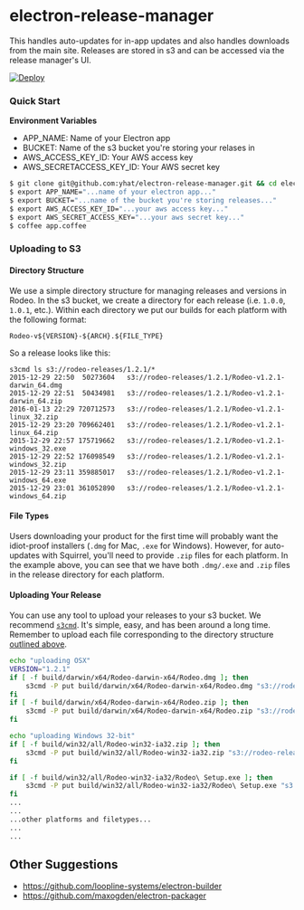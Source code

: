 # electron-release-manager
This handles auto-updates for in-app updates and also handles downloads from 
the main site. Releases are stored in s3 and can be accessed via the release
manager's UI.

[![Deploy](https://www.herokucdn.com/deploy/button.svg)](https://heroku.com/deploy)


### Quick Start

__Environment Variables__

- APP_NAME: Name of your Electron app
- BUCKET: Name of the s3 bucket you're storing your relases in
- AWS_ACCESS_KEY_ID: Your AWS access key
- AWS_SECRETACCESS_KEY_ID: Your AWS secret key

```bash
$ git clone git@github.com:yhat/electron-release-manager.git && cd electron-release-manager
$ export APP_NAME="...name of your electron app..."
$ export BUCKET="...name of the bucket you're storing releases..."
$ export AWS_ACCESS_KEY_ID="...your aws access key..."
$ export AWS_SECRET_ACCESS_KEY="...your aws secret key..."
$ coffee app.coffee
```


### Uploading to S3

#### Directory Structure
We use a simple directory structure for managing releases and versions in Rodeo.
In the s3 bucket, we create a directory for each release (i.e. `1.0.0`, `1.0.1`, etc.).
Within each directory we put our builds for each platform with the following format:

```
Rodeo-v${VERSION}-${ARCH}.${FILE_TYPE}
```

So a release looks like this:

```
s3cmd ls s3://rodeo-releases/1.2.1/*
2015-12-29 22:50  50273604   s3://rodeo-releases/1.2.1/Rodeo-v1.2.1-darwin_64.dmg
2015-12-29 22:51  50434981   s3://rodeo-releases/1.2.1/Rodeo-v1.2.1-darwin_64.zip
2016-01-13 22:29 720712573   s3://rodeo-releases/1.2.1/Rodeo-v1.2.1-linux_32.zip
2015-12-29 23:20 709662401   s3://rodeo-releases/1.2.1/Rodeo-v1.2.1-linux_64.zip
2015-12-29 22:57 175719662   s3://rodeo-releases/1.2.1/Rodeo-v1.2.1-windows_32.exe
2015-12-29 22:52 176098549   s3://rodeo-releases/1.2.1/Rodeo-v1.2.1-windows_32.zip
2015-12-29 23:11 359885017   s3://rodeo-releases/1.2.1/Rodeo-v1.2.1-windows_64.exe
2015-12-29 23:01 361052890   s3://rodeo-releases/1.2.1/Rodeo-v1.2.1-windows_64.zip
```

#### File Types
Users downloading your product for the first time will probably want the 
idiot-proof installers (`.dmg` for Mac, `.exe` for Windows). However, for 
auto-updates with Squirrel, you'll need to provide `.zip` files for each 
platform. In the example above, you can see that we have both `.dmg/.exe` 
and `.zip` files in the release directory for each platform.


#### Uploading Your Release
You can use any tool to upload your releases to your s3 bucket. We recommend 
[`s3cmd`](http://s3tools.org/s3cmd). It's simple, easy, and has been around a 
long time. Remember to upload each file corresponding to the directory structure
[outlined above](./#uploading-to-s3).


```bash
echo "uploading OSX"
VERSION="1.2.1"
if [ -f build/darwin/x64/Rodeo-darwin-x64/Rodeo.dmg ]; then
    s3cmd -P put build/darwin/x64/Rodeo-darwin-x64/Rodeo.dmg "s3://rodeo-releases/${VERSION}/Rodeo-v${VERSION}-darwin_64.dmg"
fi
if [ -f build/darwin/x64/Rodeo-darwin-x64/Rodeo.zip ]; then
    s3cmd -P put build/darwin/x64/Rodeo-darwin-x64/Rodeo.zip "s3://rodeo-releases/${VERSION}/Rodeo-v${VERSION}-darwin_64.zip"
fi

echo "uploading Windows 32-bit"
if [ -f build/win32/all/Rodeo-win32-ia32.zip ]; then
    s3cmd -P put build/win32/all/Rodeo-win32-ia32.zip "s3://rodeo-releases/${VERSION}/Rodeo-v${VERSION}-windows_32.zip"
fi

if [ -f build/win32/all/Rodeo-win32-ia32/Rodeo\ Setup.exe ]; then
    s3cmd -P put build/win32/all/Rodeo-win32-ia32/Rodeo\ Setup.exe "s3://rodeo-releases/${VERSION}/Rodeo-v${VERSION}-windows_32.exe"
fi
...
...
...other platforms and filetypes...
...
...
```

## Other Suggestions
- https://github.com/loopline-systems/electron-builder
- https://github.com/maxogden/electron-packager
